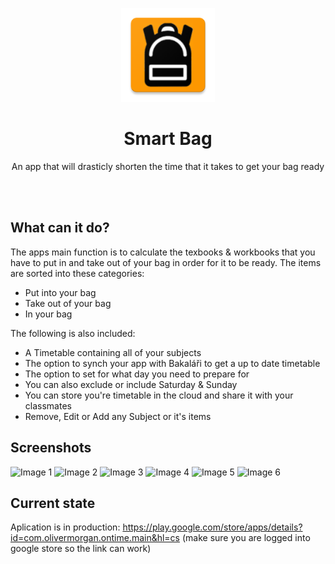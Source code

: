 <p align="center">
 <img width="150" src="https://raw.githubusercontent.com/atOliverParkerMorgan/SmartBag/master/app/src/main/res/mipmap-xxxhdpi/ic_launcher.png" alt="Aplication logo"/>
</p>
<h1 align="center">Smart Bag</h1>

<div align="center">
  
  An app that will drasticly shorten the time that it takes to get your bag ready
  
  
</div>
<br>
<br>


## What can it do?
The apps main function is to calculate the texbooks & workbooks that you have to put in and take out of your bag in order for it to be ready. The items are sorted into these categories:
* Put into your bag
* Take out of your bag
* In your bag

The following is also included:
* A Timetable containing all of your subjects
* The option to synch your app with Bakaláři to get a up to date timetable
* The option to set for what day you need to prepare for
* You can also exclude or include Saturday & Sunday
* You can store you're timetable in the cloud and share it with your classmates
* Remove, Edit or Add any Subject or it's items

## Screenshots
<img src="https://play-lh.googleusercontent.com/ZEO0rpVI5dSflT6hLYkQn7hIzYIFgsTEPJM5MjEnHeOzRa_b93RGecQIzae3dF2B_qxT=w1920-h937-rw" alt="Image 1"/>
<img src="https://play-lh.googleusercontent.com/7yYXzT_6jokoJq1iWRHTts3qNfqe3eXssiKRF5B1zrR5tPNIEavZrdljtTD16Yj84fGx=w1920-h937-rw" alt="Image 2"/>
<img src="https://play-lh.googleusercontent.com/vSx2EV4w7cvz6G7JM8BEojtrE4ZjhxMSjueaf4dGahXUZYHB1b90pRsFoGMlUB0UUoI=w1920-h937-rw" alt="Image 3"/>
<img src="https://play-lh.googleusercontent.com/3sRqX1nbpZW7Ma6t_Lxmhs4MyEcOXcNGqyLqXyKJjZW_XT5TDy-vLLiv1aF3JkrGAQ=w1920-h937-rw" alt="Image 4"/>
<img src="https://play-lh.googleusercontent.com/xu2otji7El0okbXYa3b2fQnoKKfPyneFOIz2uARQbDbvW0DfECJ8iM_ZQH5eNummD1G7=w1920-h937-rw" alt="Image 5"/>
<img src="https://play-lh.googleusercontent.com/xu2otji7El0okbXYa3b2fQnoKKfPyneFOIz2uARQbDbvW0DfECJ8iM_ZQH5eNummD1G7=w720-h310-rw" alt="Image 6"/>

## Current state
Aplication is in production: https://play.google.com/store/apps/details?id=com.olivermorgan.ontime.main&hl=cs (make sure you are logged into google store so the link can work)
